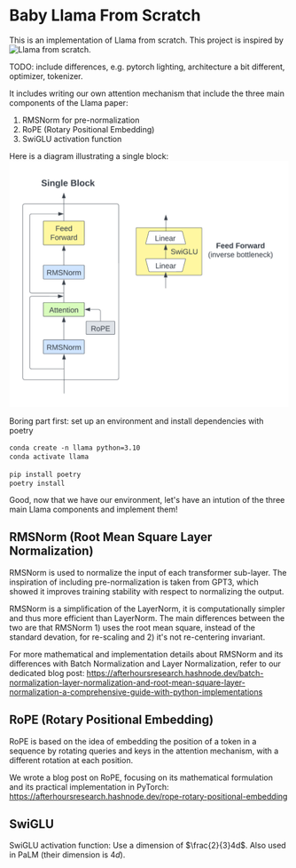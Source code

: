 # Baby Llama From Scratch
This is an implementation of Llama from scratch. This project is inspired by ![Llama from scratch](https://github.com/bkitano/llama-from-scratch/tree/ce3e52f4f154ce16345927c4f2c5082b5ecfea13).

TODO: include differences, e.g. pytorch lighting, architecture a bit different, optimizer, tokenizer.


It includes writing our own attention mechanism that include the three main components of the Llama paper:
1. RMSNorm for pre-normalization
2. RoPE (Rotary Positional Embedding)
3. SwiGLU activation function

Here is a diagram illustrating a single block:
![](/imgs/diagram1.png)

Boring part first: set up an environment and install dependencies with poetry
```
conda create -n llama python=3.10
conda activate llama

pip install poetry
poetry install
```

Good, now that we have our environment, let's have an intution of the three main Llama components and implement them!

## RMSNorm (Root Mean Square Layer Normalization)
RMSNorm is used to normalize the input of each transformer sub-layer. The inspiration of including pre-normalization is taken from GPT3, which showed it improves training stability with respect to normalizing the output. 

RMSNorm is a simplification of the LayerNorm, it is computationally simpler and thus more efficient than LayerNorm. The main differences between the two are that RMSNorm 1) uses the root mean square, instead of the standard devation, for re-scaling and 2) it's not re-centering invariant.

For more mathematical and implementation details about RMSNorm and its differences with Batch Normalization and Layer Normalization, refer to our dedicated blog post: 
https://afterhoursresearch.hashnode.dev/batch-normalization-layer-normalization-and-root-mean-square-layer-normalization-a-comprehensive-guide-with-python-implementations

## RoPE (Rotary Positional Embedding)
RoPE is based on the idea of embedding the position of a token in a sequence by rotating queries and keys in the attention mechanism, with a different rotation at each position.

We wrote a blog post on RoPE, focusing on its mathematical formulation and its practical implementation in PyTorch: https://afterhoursresearch.hashnode.dev/rope-rotary-positional-embedding

## SwiGLU
SwiGLU activation function: Use a dimension of $\frac{2}{3}4d$. Also used in PaLM (their dimension is $4d$).